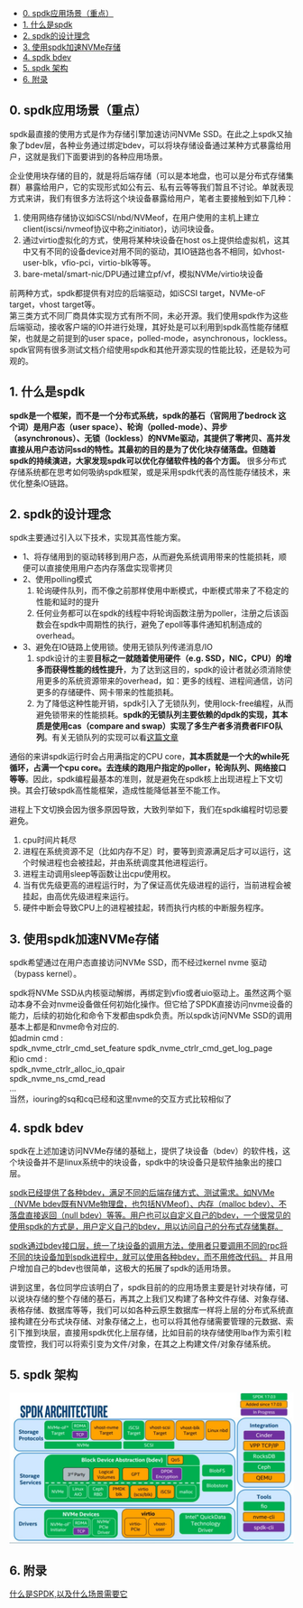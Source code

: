 <!-- TOC -->

- [0. spdk应用场景（重点）](#0-spdk应用场景重点)
- [1. 什么是spdk](#1-什么是spdk)
- [2. spdk的设计理念](#2-spdk的设计理念)
- [3. 使用spdk加速NVMe存储](#3-使用spdk加速nvme存储)
- [4. spdk bdev](#4-spdk-bdev)
- [5. spdk 架构](#5-spdk-架构)
- [6. 附录](#6-附录)

<!-- /TOC -->

## 0. spdk应用场景（重点）
spdk最直接的使用方式是作为存储引擎加速访问NVMe SSD。在此之上spdk又抽象了bdev层，各种业务通过绑定bdev，可以将块存储设备通过某种方式暴露给用户，这就是我们下面要讲到的各种应用场景。

企业使用块存储的目的，就是将后端存储（可以是本地盘，也可以是分布式存储集群）暴露给用户，它的实现形式如公有云、私有云等等我们暂且不讨论。单就表现方式来讲，我们有很多方法将这个块设备暴露给用户，笔者主要接触到如下几种：

1. 使用网络存储协议如iSCSI/nbd/NVMeof，在用户使用的主机上建立client(iscsi/nvmeof协议中称之initiator)，访问块设备。
2. 通过virtio虚拟化的方式，使用将某种块设备在host os上提供给虚拟机，这其中又有不同的设备device对用不同的驱动，其IO链路也各不相同，如vhost-user-blk，vfio-pci，virtio-blk等等。  
3. bare-metal/smart-nic/DPU通过建立pf/vf，模拟NVMe/virtio块设备  

前两种方式，spdk都提供有对应的后端驱动，如iSCSI target，NVMe-oF target，vhost target等。  
第三类方式不同厂商具体实现方式有所不同，未必开源。我们使用spdk作为这些后端驱动，接收客户端的IO并进行处理，其好处是可以利用到spdk高性能存储框架，也就是之前提到的user space，polled-mode，asynchronous，lockless。  
spdk官网有很多测试文档介绍使用spdk和其他开源实现的性能比较，还是较为可观的。

## 1. 什么是spdk
**spdk是一个框架，而不是一个分布式系统，spdk的基石（官网用了bedrock 这个词）是用户态（user space）、轮询（polled-mode）、异步（asynchronous）、无锁（lockless）的NVMe驱动，其提供了零拷贝、高并发直接从用户态访问ssd的特性。其最初的目的是为了优化块存储落盘。但随着spdk的持续演进，大家发现spdk可以优化存储软件栈的各个方面。**
很多分布式存储系统都在思考如何吸纳spdk框架，或是采用spdk代表的高性能存储技术，来优化整条IO链路。

## 2. spdk的设计理念
spdk主要通过引入以下技术，实现其高性能方案。  

* 1、将存储用到的驱动转移到用户态，从而避免系统调用带来的性能损耗，顺便可以直接使用用户态内存落盘实现零拷贝  
* 2、使用polling模式  
  1. 轮询硬件队列，而不像之前那样使用中断模式，中断模式带来了不稳定的性能和延时的提升  
  2. 任何业务都可以在spdk的线程中将轮询函数注册为poller，注册之后该函数会在spdk中周期性的执行，避免了epoll等事件通知机制造成的overhead。  
* 3、避免在IO链路上使用锁。使用无锁队列传递消息/IO    
  1. spdk设计的主要**目标之一就随着使用硬件（e.g. SSD，NIC，CPU）的增多而获得性能的线性提升**，为了达到这目的，spdk的设计者就必须消除使用更多的系统资源带来的overhead，如：更多的线程、进程间通信，访问更多的存储硬件、网卡带来的性能损耗。
  2. 为了降低这种性能开销，spdk引入了无锁队列，使用lock-free编程，从而避免锁带来的性能损耗。**spdk的无锁队列主要依赖的dpdk的实现，其本质是使用cas（compare and swap）实现了多生产者多消费者FIFO队列**。有关无锁队列的实现可以看[这篇文章](https://blog.csdn.net/chen98765432101/article/details/69367633)

通俗的来讲spdk运行时会占用满指定的CPU core，**其本质就是一个大的while死循环，占满一个cpu core。去连续的跑用户指定的poller，轮询队列、网络接口等等**。因此，spdk编程最基本的准则，就是避免在spdk核上出现进程上下文切换。其会打破spdk高性能框架，造成性能降低甚至不能工作。

进程上下文切换会因为很多原因导致，大致列举如下，我们在spdk编程时切忌要避免。
1. cpu时间片耗尽  
2. 进程在系统资源不足（比如内存不足）时，要等到资源满足后才可以运行，这个时候进程也会被挂起，并由系统调度其他进程运行。  
3. 进程主动调用sleep等函数让出cpu使用权。
4. 当有优先级更高的进程运行时，为了保证高优先级进程的运行，当前进程会被挂起，由高优先级进程来运行。
5. 硬件中断会导致CPU上的进程被挂起，转而执行内核的中断服务程序。

## 3. 使用spdk加速NVMe存储
spdk希望通过在用户态直接访问NVMe SSD，而不经过kernel nvme 驱动（bypass kernel）。  

spdk将NVMe SSD从内核驱动解绑，再绑定到vfio或者uio驱动上。虽然这两个驱动本身不会对nvme设备做任何初始化操作。但它给了SPDK直接访问nvme设备的能力，后续的初始化和命令下发都由spdk负责。所以spdk访问NVMe SSD的调用基本上都是和nvme命令对应的.    
如admin cmd :  
spdk_nvme_ctrlr_cmd_set_feature spdk_nvme_ctrlr_cmd_get_log_page     
和io cmd :  
spdk_nvme_ctrlr_alloc_io_qpair   
spdk_nvme_ns_cmd_read  
...  
当然，iouring的sq和cq已经和这里nvme的交互方式比较相似了  

## 4. spdk bdev
spdk在上述加速访问NVMe存储的基础上，提供了块设备（bdev）的软件栈，这个块设备并不是linux系统中的块设备，spdk中的块设备只是软件抽象出的接口层。

<u>spdk已经提供了各种bdev，满足不同的后端存储方式、测试需求。如NVMe（NVMe bdev既有NVMe物理盘，也包括NVMeof）、内存（malloc bdev）、不落盘直接返回（null bdev）等等。用户也可以自定义自己的bdev，一个很常见的使用spdk的方式是，用户定义自己的bdev，用以访问自己的分布式存储集群。</u>

<u>spdk通过bdev接口层，统一了块设备的调用方法，使用者只要调用不同的rpc将不同的块设备加到spdk进程中，就可以使用各种bdev，而不用修改代码。</u>  并且用户增加自己的bdev也很简单，这极大的拓展了spdk的适用场景。

讲到这里，各位同学应该明白了，spdk目前的的应用场景主要是针对块存储，可以说块存储的整个存储的基石，再其之上我们又构建了各种文件存储、对象存储、表格存储、数据库等等，我们可以如各种云原生数据库一样将上层的分布式系统直接构建在分布式块存储、对象存储之上，也可以将其他存储需要管理的元数据、索引下推到块层，直接用spdk优化上层存储，比如目前的块存储使用lba作为索引粒度管控，我们可以将索引变为文件/对象，在其之上构建文件/对象存储系统。

## 5. spdk 架构
![picture 4](../../z_images/spdk-architecture.png) 

## 6. 附录
[什么是SPDK,以及什么场景需要它](https://zhuanlan.zhihu.com/p/362978954)